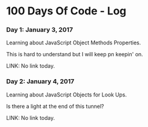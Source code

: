 # 100 Days Of Code - Log

### Day 1: January 3, 2017

Learning about JavaScript Object Methods Properties.

This is hard to understand but I will keep pn keepin' on.

LINK: No link today.


### Day 2: January 4, 2017

Learning about JavaScript Objects for Look Ups.

Is there a light at the end of this tunnel?

LINK: No link today.
